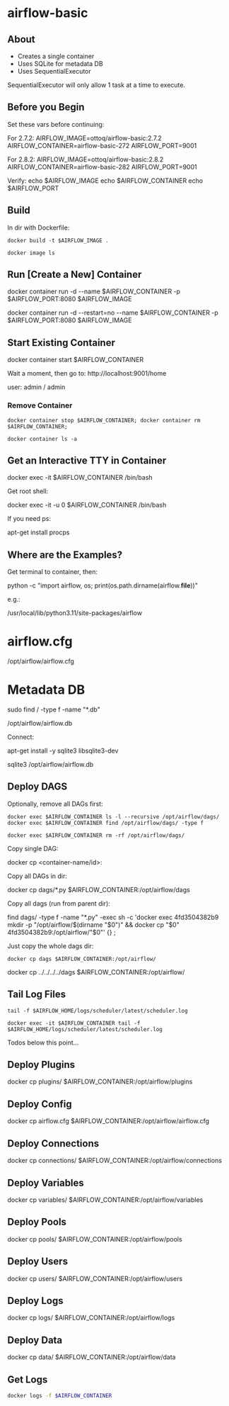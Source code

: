 # airflow-basic

## About

- Creates a single container
- Uses SQLite for metadata DB
- Uses SequentialExecutor

SequentialExecutor will only allow 1 task at a time to execute.


## Before you Begin

Set these vars before continuing:

For 2.7.2:
AIRFLOW_IMAGE=ottoq/airflow-basic:2.7.2
AIRFLOW_CONTAINER=airflow-basic-272
AIRFLOW_PORT=9001

For 2.8.2:
AIRFLOW_IMAGE=ottoq/airflow-basic:2.8.2
AIRFLOW_CONTAINER=airflow-basic-282
AIRFLOW_PORT=9001

Verify:
echo $AIRFLOW_IMAGE
echo $AIRFLOW_CONTAINER
echo $AIRFLOW_PORT

## Build

In dir with Dockerfile:
```SH
docker build -t $AIRFLOW_IMAGE .
```

```SH
docker image ls
```

## Run [Create a New] Container

docker container run -d --name $AIRFLOW_CONTAINER -p $AIRFLOW_PORT:8080 $AIRFLOW_IMAGE

docker container run -d --restart=no --name $AIRFLOW_CONTAINER -p $AIRFLOW_PORT:8080 $AIRFLOW_IMAGE


## Start Existing Container

docker container start $AIRFLOW_CONTAINER

Wait a moment, then go to: http://localhost:9001/home

user: admin / admin


### Remove Container

```SH
docker container stop $AIRFLOW_CONTAINER; docker container rm $AIRFLOW_CONTAINER;
```
```SH
docker container ls -a
```

## Get an Interactive TTY in Container

docker exec -it $AIRFLOW_CONTAINER /bin/bash

Get root shell:

docker exec -it -u 0 $AIRFLOW_CONTAINER /bin/bash

If you need ps:

apt-get install procps


## Where are the Examples?

Get terminal to container, then:

python -c "import airflow, os; print(os.path.dirname(airflow.__file__))"

e.g.:

/usr/local/lib/python3.11/site-packages/airflow


# airflow.cfg

/opt/airflow/airflow.cfg


# Metadata DB

sudo find / -type f -name "*.db"

/opt/airflow/airflow.db

Connect:

apt-get install -y sqlite3 libsqlite3-dev

sqlite3 /opt/airflow/airflow.db


## Deploy DAGS

Optionally, remove all DAGs first:

```SH
docker exec $AIRFLOW_CONTAINER ls -l --recursive /opt/airflow/dags/
docker exec $AIRFLOW_CONTAINER find /opt/airflow/dags/ -type f
```

```SH
docker exec $AIRFLOW_CONTAINER rm -rf /opt/airflow/dags/
```

Copy single DAG:

docker cp <the file> <container-name/id>:<directory>

Copy all DAGs in dir:

docker cp dags/*.py $AIRFLOW_CONTAINER:/opt/airflow/dags

Copy all dags (run from parent dir):

find dags/ -type f -name "*.py" -exec sh -c 'docker exec 4fd3504382b9 mkdir -p "/opt/airflow/$(dirname "$0")" && docker cp "$0" 4fd3504382b9:/opt/airflow/"$0"' {} \;

Just copy the whole dags dir:

```SH
docker cp dags $AIRFLOW_CONTAINER:/opt/airflow/
```

docker cp ../../../../dags $AIRFLOW_CONTAINER:/opt/airflow/


## Tail Log Files

```SH
tail -f $AIRFLOW_HOME/logs/scheduler/latest/scheduler.log
```

```SH
docker exec -it $AIRFLOW_CONTAINER tail -f $AIRFLOW_HOME/logs/scheduler/latest/scheduler.log
```


Todos below this point...

## Deploy Plugins

docker cp plugins/ $AIRFLOW_CONTAINER:/opt/airflow/plugins


## Deploy Config

docker cp airflow.cfg $AIRFLOW_CONTAINER:/opt/airflow/airflow.cfg


## Deploy Connections

docker cp connections/ $AIRFLOW_CONTAINER:/opt/airflow/connections

## Deploy Variables

docker cp variables/ $AIRFLOW_CONTAINER:/opt/airflow/variables

## Deploy Pools

docker cp pools/ $AIRFLOW_CONTAINER:/opt/airflow/pools

## Deploy Users

docker cp users/ $AIRFLOW_CONTAINER:/opt/airflow/users

## Deploy Logs

docker cp logs/ $AIRFLOW_CONTAINER:/opt/airflow/logs

## Deploy Data

docker cp data/ $AIRFLOW_CONTAINER:/opt/airflow/data

## Get Logs

```bash
docker logs -f $AIRFLOW_CONTAINER
```